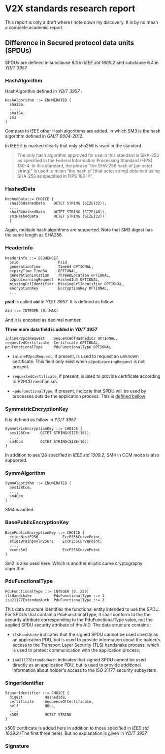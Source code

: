 # V2X standards research report
This report is only a draft where I note down my discovery. It is by no mean a complete academic report.

## Difference in Secured protocol data units (SPDUs)
SPDUs are defined in subclause 6.3 in *IEEE std 1609.2* and subclause 6.4 in *YD/T 3957*


### HashAlgorithm

HashAlgorithm defined in *YD/T 3957* :
```
HashAlgorithm ::= ENUMERATED {
  sha256,
  ...,
  sha384,
  sm3
}
```
Compare to IEEE other Hash algorithms are added. In which SM3 is the hash algorithm defined in *GM/T 0004-2012*.

In IEEE it is marked clearly that only sha256 is used in the standard.
>The only hash algorithm approved for use in this standard is SHA-256 as specified in the Federal
Information Processing Standard (FIPS) 180-4. In this standard, the phrase “the SHA-256 hash of [an octet
string]” is used to mean “the hash of [that octet string] obtained using SHA-256 as specified in FIPS
180-4”.

### HashedData
```
HashedData::= CHOICE {
  sha256HashedData    OCTET STRING (SIZE(32)),
  ...,
  sha384HashedData    OCTET STRING (SIZE(48)),
  sm3HashedData       OCTET STRING (SIZE(32))
  }
```
Again, multiple hash algorithms are supported. Note that SM3 digest has the same length as SHA256.

### HeaderInfo
```
HeaderInfo ::= SEQUENCE{
  psid                  Psid
  generationTime        Time64 OPTIONAL,
  expiryTime Time64     OPTIONAL,
  generationLocation    ThreeDLocation OPTIONAL,
  p2pcdLearningRequest  HashedId3 OPTIONAL,
  missingCrlIdentifier  MissingCrlIdentifier OPTIONAL,
  encryptionKey         EncryptionKey OPTIONAL,
  ...
```
**psid** is called **aid** in *YD/T 3957*. It is defined as follow.
```
Aid ::= INTEGER (0..MAX)
```
And it is encoded as decimal number.

__Three more data field is added in *YD/T 3957*__
```
inlineP2pcdRequest    SequenceOfHashedId3 OPTIONAL,
requestedCertificate  Certificate OPTIONAL,
pduFunctionalType     PduFunctionalType OPTIONAL
```

- `inlineP2pcdRequest`, if present, is used to request an unknown certificate. This field only exist when `p2pcdLearningRequest` is not present.

- `requestedCertificate`, if present, is used to provide certificate according to P2PCD mechanism.

- `—pduFunctionalType`, if present, indicate that SPDU will be used by processes outside the application process. This is [defined bellow](#pdufunctionaltype)

### SymmetricEncryptionKey
It is defined as follow in *YD/T 3957*
```
SymmetricEncryptionKey ::= CHOICE {
  aes128Ccm     OCTET STRING(SIZE(16)),
  ...,
  sm4Ccm        OCTET STRING(SIZE(16))
}
```
In addition to aes128 specified in *IEEE std 1609.2*, SM4 in CCM mode is also supported.

### SymmAlgorithm
```
SymmAlgorithm ::= ENUMERATED {
  aes128Ccm,
  ...,
  sm4Ccm
}
```
SM4 is added.

### BasePublicEncryptionKey
```
BasePublicEncryptionKey ::= CHOICE {
  eciesNistP256           EccP256CurvePoint,
  eciesBrainpoolP256r1    EccP256CurvePoint,
  ...,
  ecencSm2                EccP256CurvePoint
}
```
Sm2 is also used here. Which is another elliptic curve cryptography algorithm.

### PduFunctionalType
```
PduFunctionalType ::= INTEGER (0..255)
tlsHandshake          PduFunctionalType ::= 1
iso21177ExtendedAuth  PduFunctionalType ::= 2
```
This data structure identifies the functional entity intended to use the SPDU. For SPDUs that contain a PduFunctionalType, it shall conform to the the security attribute corresponding to the PduFunctionalType value, not the applied SPDU security attribute of the AID. The data structure contains :

- `tlsHandshake` indicates that the signed SPDU cannot be used directly as an application PDU, but is used to provide information about the holder's access to the Transport Layer Security (TLS) handshake process, which is used to protect communication with the application process;

- `iso21177ExtendedAuth` indicates that signed SPDU cannot be used directly as an application PDU, but is used to provide additional information about holder's access to the ISO 21177 security subsystem.


### SingerIdentifier
```
SignerIdentifier ::= CHOICE {
  digest          HashedId8,
  certificate     SequenceOfCertificate,
  self            NULL,
  ...,
  x509            OCTET STRING
}
```
x509 certificate is added here in addition to those specified in *IEEE std 1609.2* (The first three here). But no explanation is given in *YD/T 3957*


### Signature
